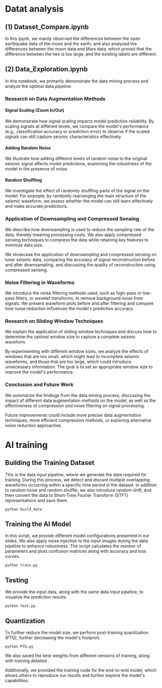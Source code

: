 # Datat analysis

## (1) Dataset_Compare.ipynb

In this ipynb, we mainly observed the differences between the open earthquake data of the moon and the earth, and also analyzed the differences between the moon data and Mars data, which proved that the difference between the two is too large, and the existing labels are different.

## (2) Data_Exploration.ipynb
In this notebook, we primarily demonstrate the data mining process and analyze the optimal data pipeline.

### Research on Data Augmentation Methods
#### Signal Scaling (Zoom In/Out)
We demonstrate how signal scaling impacts model prediction reliability. By scaling signals at different levels, we compare the model's performance (e.g., classification accuracy or prediction error) to observe if the scaled signals can still capture seismic characteristics effectively.

#### Adding Random Noise
We illustrate how adding different levels of random noise to the original seismic signal affects model predictions, examining the robustness of the model in the presence of noise.

#### Random Shuffling
We investigate the effect of randomly shuffling parts of the signal on the model. For example, by randomly rearranging the main structure of the seismic waveform, we assess whether the model can still learn effectively and make accurate predictions.

### Application of Downsampling and Compressed Sensing
We describe how downsampling is used to reduce the sampling rate of the data, thereby lowering processing costs. We also apply compressed sensing techniques to compress the data while retaining key features to minimize data size.

We showcase the application of downsampling and compressed sensing on lunar seismic data, comparing the accuracy of signal reconstruction before and after downsampling, and discussing the quality of reconstruction using compressed sensing.

### Noise Filtering in Waveforms
We introduce the noise filtering methods used, such as high-pass or low-pass filters, or wavelet transforms, to remove background noise from signals. We present waveform plots before and after filtering and compare how noise reduction influences the model's prediction accuracy.

### Research on Sliding Window Techniques
We explain the application of sliding window techniques and discuss how to determine the optimal window size to capture a complete seismic waveform.

By experimenting with different window sizes, we analyze the effects of windows that are too small, which might lead to incomplete seismic waveforms, and those that are too large, which could introduce unnecessary information. The goal is to set an appropriate window size to improve the model's performance.

###  Conclusion and Future Work
We summarize the findings from the data mining process, discussing the impact of different data augmentation methods on the model, as well as the effectiveness of compression and noise filtering on signal processing.

Future improvements could include more precise data augmentation techniques, more efficient compression methods, or exploring alternative noise reduction approaches.


# AI training

## Building the Training Dataset
This is the data input pipeline, where we generate the data required for training. During this process, we detect and discard multiple overlapping waveforms occurring within a specific time period in the dataset. In addition to random noise and random shuffle, we also introduce random shift, and then convert the data to Short-Time Fourier Transform (STFT) representations and save them.

    python build_data

## Training the AI Model
In this script, we provide different model configurations presented in our slides. We also apply noise injection to the input images during the data pipeline to enhance robustness. The script calculates the number of parameters and plots confusion matrices along with accuracy and loss curves.

    python train.py

## Testing
We provide the input data, along with the same data input pipeline, to visualize the prediction results.

    python test.py

## Quantization
To further reduce the model size, we perform post-training quantization (PTQ), further decreasing the model's footprint.

    python PTQ.py


We also saved the best weights from different versions of training, along with training detailed .

Additionally, we provided the training code for the end-to-end model, which allows others to reproduce our results and further explore the model's capabilities.